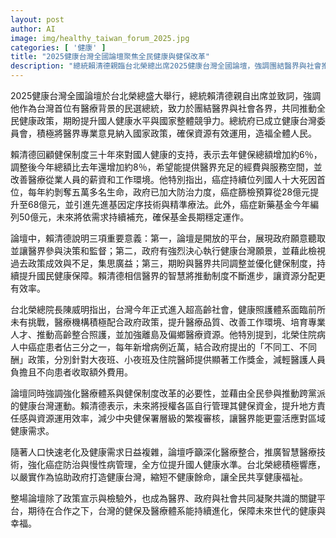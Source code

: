 ```yaml
---
layout: post
author: AI
image: img/healthy_taiwan_forum_2025.jpg
categories: [ '健康' ]
title: "2025健康台灣全國論壇聚焦全民健康與健保改革"  
description: "總統賴清德親臨台北榮總出席2025健康台灣全國論壇，強調團結醫界與社會推動全民健康政策，檢視健保三十年成效並加強癌症防治與醫療人員福利，深化健保資金地方管理與智慧醫療應用，攜手應對超高齡社會挑戰，促進健保制度持續優化與醫療體系升級。"
---
```

2025健康台灣全國論壇於台北榮總盛大舉行，總統賴清德親自出席並致詞，強調他作為台灣首位有醫療背景的民選總統，致力於團結醫界與社會各界，共同推動全民健康政策，期盼提升國人健康水平與國家整體競爭力。總統府已成立健康台灣委員會，積極將醫界專業意見納入國家政策，確保資源有效運用，造福全體人民。

賴清德回顧健保制度三十年來對國人健康的支持，表示去年健保總額增加約6％，調整後今年總額比去年還增加約8％，希望能提供醫界充足的經費與服務空間，並改善醫療從業人員的薪資和工作環境。他特別指出，癌症持續位列國人十大死因首位，每年約剝奪五萬多名生命，政府已加大防治力度，癌症篩檢預算從28億元提升至68億元，並引進先進基因定序技術與精準療法。此外，癌症新藥基金今年編列50億元，未來將依需求持續補充，確保基金長期穩定運作。

論壇中，賴清德說明三項重要意義：第一，論壇是開放的平台，展現政府願意聽取並讓醫界參與決策和監督；第二，政府有強烈決心執行健康台灣願景，並藉此檢視過去政策成效與不足，集思廣益；第三，期盼與醫界共同調整並優化健保制度，持續提升國民健康保障。賴清德相信醫界的智慧將推動制度不斷進步，讓資源分配更有效率。

台北榮總院長陳威明指出，台灣今年正式進入超高齡社會，健康照護體系面臨前所未有挑戰，醫療機構積極配合政府政策，提升醫療品質、改善工作環境、培育專業人才、推動高齡整合照護，並加強離島及偏鄉醫療資源。他特別提到，北榮住院病人中癌症患者佔三分之一，每年新增病例近萬，結合政府提出的「不同工、不同酬」政策，分別針對大夜班、小夜班及住院醫師提供顯著工作獎金，減輕醫護人員負擔且不向患者收取額外費用。

論壇同時強調強化醫療體系與健保制度改革的必要性，並藉由全民參與推動跨黨派的健康台灣運動。賴清德表示，未來將授權各區自行管理其健保資金，提升地方責任感與資源運用效率，減少中央健保署層級的繁複審核，讓醫界能更靈活應對區域健康需求。

隨著人口快速老化及健康需求日益複雜，論壇呼籲深化醫療整合，推廣智慧醫療技術，強化癌症防治與慢性病管理，全方位提升國人健康水準。台北榮總積極響應，以嚴實作為協助政府打造健康台灣，縮短不健康餘命，讓全民共享健康福祉。

整場論壇除了政策宣示與檢驗外，也成為醫界、政府與社會共同凝聚共識的關鍵平台，期待在合作之下，台灣的健保及醫療體系能持續進化，保障未來世代的健康與幸福。